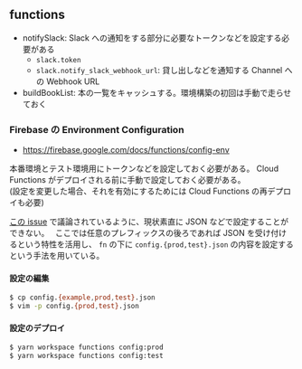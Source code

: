 ## functions

- notifySlack: Slack への通知をする部分に必要なトークンなどを設定する必要がある
  - `slack.token`
  - `slack.notify_slack_webhook_url`: 貸し出しなどを通知する Channel への Webhook URL
- buildBookList: 本の一覧をキャッシュする。環境構築の初回は手動で走らせておく

### Firebase の Environment Configuration

- https://firebase.google.com/docs/functions/config-env

本番環境とテスト環境用にトークンなどを設定しておく必要がある。 Cloud Functions がデプロイされる前に手動で設定しておく必要がある。  
(設定を変更した場合、それを有効にするためには Cloud Functions の再デプロイも必要)

[この issue](https://github.com/firebase/firebase-tools/issues/406) で議論されているように、現状素直に JSON などで設定することができない。　 
ここでは任意のプレフィックスの後ろであれば JSON を受け付けるという特性を活用し、 `fn` の下に `config.{prod,test}.json` の内容を設定するという手法を用いている。

#### 設定の編集

```bash
$ cp config.{example,prod,test}.json
$ vim -p config.{prod,test}.json
```

#### 設定のデプロイ

```bash
$ yarn workspace functions config:prod
$ yarn workspace functions config:test
```

